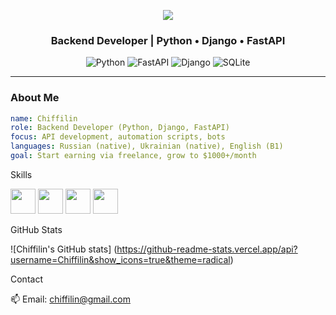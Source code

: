 
<p align="center">
  <img src="https://capsule-render.vercel.app/api?type=waving&text=Hi!%20I'm%20Chiffilin&color=gradient&height=100" />
</p>
<h3 align="center">Backend Developer | Python • Django • FastAPI</h3>

<p align="center">
  <img src="https://img.shields.io/badge/Python-3.x-blue?logo=python" alt="Python">
  <img src="https://img.shields.io/badge/FastAPI-brightgreen?logo=fastapi" alt="FastAPI">
  <img src="https://img.shields.io/badge/Django-green?logo=django" alt="Django">
  <img src="https://img.shields.io/badge/SQLite-lightgrey?logo=sqlite" alt="SQLite">
</p>

---

###  About Me
```yaml
name: Chiffilin
role: Backend Developer (Python, Django, FastAPI)
focus: API development, automation scripts, bots
languages: Russian (native), Ukrainian (native), English (B1)
goal: Start earning via freelance, grow to $1000+/month
```

Skills
<p align="left"> 
  <img src="https://cdn.jsdelivr.net/gh/devicons/devicon/icons/python/python-original.svg" width="40" height="40"/> 
  <img src="https://cdn.jsdelivr.net/gh/devicons/devicon/icons/django/django-original.svg" width="40" height="40"/>
  <img src="https://cdn.jsdelivr.net/gh/devicons/devicon/icons/fastapi/fastapi-original.svg" width="40" height="40"/> 
  <img src="https://cdn.jsdelivr.net/gh/devicons/devicon/icons/postgresql/postgresql-original.svg" width="40" height="40"/>
</p>

GitHub Stats

![Chiffilin's GitHub stats] (https://github-readme-stats.vercel.app/api?username=Chiffilin&show_icons=true&theme=radical)


Contact

📫 Email: chiffilin@gmail.com

